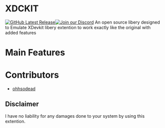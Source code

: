 # XDCKIT
[![GitHub Latest Release](https://img.shields.io/badge/Latest-Release-red)](https://github.com/XBM360/XDCKIT/releases)[![Join our Discord](https://img.shields.io/badge/join%20Us-discord-7289DA)](https://discord.gg/QvdmNnfQ86)
An open source libery designed to Emulate XDevkit libery extention to work exactly like the original with added features
# Main Features
# Contributors
* [ohhsodead](https://github.com/ohhsodead)
## Disclaimer
I have no liability for any damages done to your system by using this extention.
